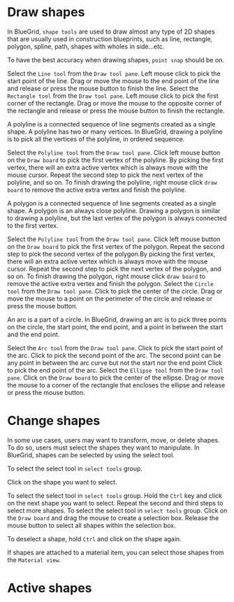 # Draw shapes
<p>
In BlueGrid, <code>shape tools</code> are used to draw almost any type of 2D shapes that are usually used in construction blueprints, such as line, rectangle, polygon, spline, path, shapes with wholes in side...etc. 
</p>
<tip>
<p>
To have the best accuracy when drawing shapes, <code>point snap</code> should be on.
</p>
</tip>
<procedure title="Line tool" id="line-tool">
    <step>
        Select the <code>Line tool</code> from the <code>Draw tool pane</code>.
    </step>
    <step>
        Left mouse click to pick the start point of the line.
    </step>
    <step>
        Drag or move the mouse to the end point of the line and release or press the mouse button to finish the line.
    </step>
</procedure>
<procedure title="Rectangle tool" id="rectangle-tool">
    <step>
        Select the <code>Rectangle tool</code> from the <code>Draw tool pane</code>.
    </step>
    <step>
        Left mouse click to pick the first corner of the rectangle.
    </step>
    <step>
        Drag or move the mouse to the opposite corner of the rectangle and release or press the mouse button to finish the rectangle.
    </step>
</procedure>
<procedure title="Polyline tool" id="polyline-tool">
    <p>
    A polyline is a connected sequence of line segments created as a single shape. A polyline has two or many vertices. In BlueGrid, drawing a polyline is to pick all the vertices of the polyline, in ordered sequence.
    </p>
    <step>
    Select the <code>Polyline tool</code> from the <code>Draw tool pane</code>.
    </step>
    <step>
    Click left mouse button on the <code>Draw board</code> to pick the first vertex of the polyline. By picking the first vertex, there will an extra active vertex which is always move with the mouse cursor.
    </step>
    <step>
    Repeat the second step to pick the next vertex of the polyline, and so on.
    </step>
    <step>
    To finish drawing the polyline, right mouse click <code>draw board</code> to remove the active extra vertex and finish the polyline.
    </step>
</procedure>
<procedure title="Polygon tool" id="polygon-tool">
    <p>
        A polygon is a connected sequence of line segments created as a single shape. A polygon is an always close polyline. Drawing a polygon is similar to drawing a polyline, but the last vertex of the polygon is always connected to the first vertex.
    </p>
    <step>
        Select the <code>Polyline tool</code> from the <code>Draw tool pane</code>.
    </step>
    <step>
        Click left mouse button on the <code>Draw board</code> to pick the first vertex of the polygon. 
    </step>
    <step>
        Repeat the second step to pick the second vertex of the polygon.By picking the first vertex, there will an extra active vertex which is always move with the mouse cursor.
    </step>
    <step>
        Repeat the second step to pick the next vertex of the polygon, and so on.
    </step>
    <step>
        To finish drawing the polygon, right mouse click <code>draw board</code> to remove the active extra vertex and finish the polygon.
    </step>
</procedure>
<procedure title="Circle tool" id="circle-tool">
    <step>
        Select the <code>Circle tool</code> from the <code>Draw tool pane</code>.
    </step>
    <step>
        Click  to pick the center of the circle.
    </step>
    <step>
        Drag or move the mouse to a point on the perimeter of the circle and release or press the mouse button.
    </step>
</procedure>

<procedure title="Arc tool" id="arc-tool">
    <p>
        An arc is a part of a circle. In BlueGrid, drawing an arc is to pick three points on the circle, the start point, the end point, and a point in between the start and the end point.
   </p>
    <step>
        Select the <code>Arc tool</code> from the <code>Draw tool pane</code>.
    </step>
    <step>
        Click to pick the start point of the arc.
    </step>
    <step>
        Click  to pick the second point of the arc. The second point can be any point in between the arc curve but not the start nor the end point
    </step>
    <step>
        Click  to pick the end point of the arc.
    </step>
</procedure>

<procedure title="Ellipse tool" id="ellipse-tool">
    <step>
        Select the <code>Ellipse tool</code> from the <code>Draw tool pane</code>.
    </step>
    <step>
        Click on the <code>Draw board</code> to pick the center of the ellipse.
    </step>
    <step>
        Drag or move the mouse to a corner of the rectangle that encloses the ellipse and release or press the mouse button.
    </step>
</procedure>

# Change shapes
<p>
    In some use cases, users may want to transform, move, or delete shapes. To do so, users must select the shapes they want to manipulate. In BlueGrid, shapes can be selected by using the select tool.
</p>
<procedure title="Select shapes">
    <procedure title="Select single shape" id="select-single-shape">
        <step>
            <p>
            To select the select tool in <code>select tools</code> group.
            </p>
        </step>
        <step>
            <p>
            Click on the shape you want to select.
            </p>
        </step>
    </procedure>
    <procedure title="Select multiple shapes by picking" id="select-multiple-shapes-by-picking">
        <step>
            To select the select tool in <code>select tools</code> group.
        </step>
        <step>
            Hold the <code>Ctrl</code> key and click on the next shape you want to select.
        </step>
        <step>
            Repeat the second and third steps to select more shapes.
        </step>
    </procedure>
    <procedure title="Select multiple shapes by selection box" id="select-multiple-shapes">
        <step>
            To select the select tool in <code>select tools</code> group.
        </step>
        <step>
            Click on the <code>Draw board</code> and drag the mouse to create a selection box.
        </step>
        <step>
            Release the mouse button to select all shapes within the selection box.
        </step>
    </procedure>
    <tip>
        <p>
            To deselect a shape, hold <code>Ctrl</code> and click on the shape again.
        </p>
    </tip>
    <tip>
        <p>
            If shapes are attached to a material item, you can select those shapes from the <code>Material view</code>.
        </p>
    </tip>
    

</procedure>
<procedure title="Activate a shape" id="activate-a-shape">
<step>
</step>
</procedure>

# Active shapes